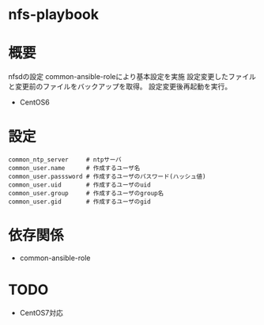 nfs-playbook
============================================================

# 概要

nfsdの設定
common-ansible-roleにより基本設定を実施
設定変更したファイルと変更前のファイルをバックアップを取得。
設定変更後再起動を実行。

- CentOS6

# 設定

    common_ntp_server     # ntpサーバ
    common_user.name      # 作成するユーザ名
    common_user.passsword # 作成するユーザのパスワード(ハッシュ値)
    common_user.uid       # 作成するユーザのuid
    common_user.group     # 作成するユーザのgroup名
    common_user.gid       # 作成するユーザのgid

# 依存関係

- common-ansible-role

# TODO

  - CentOS7対応
